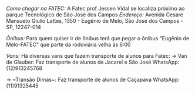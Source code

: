 
*Como chegar na FATEC:*
A Fatec prof Jessen Vidal se localiza próximo ao parque Tecnológico de São José dos Campos
*Endereço:* Avenida Cesare Mansueto Giulio Lattes, 1350 - Eugênio de Melo, São José dos Campos - SP, 12247-014

*Ônibus:* Para quem quiser ir de ônibus terá que pegar o ônibus "Eugênio de Melo-FATEC" que parte da rodoviária velha às 6:00

*Vans:* Há diversas vans que fazem transporte de alunos para Fatec:
-> Van de Glauber: Faz transporte de alunos de Jacareí e São José
    WhatsApp: (12)913245768

-> ~Transão Dimas~: Faz transporte de alunos de Caçapava
    WhatsApp: (11)91325445
